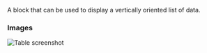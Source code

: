 A block that can be used to display a vertically oriented list of data.

### Images

![Table screenshot](https://gitlab.com/appsemble/appsemble/-/raw/0.30.7/config/assets/list.png)
